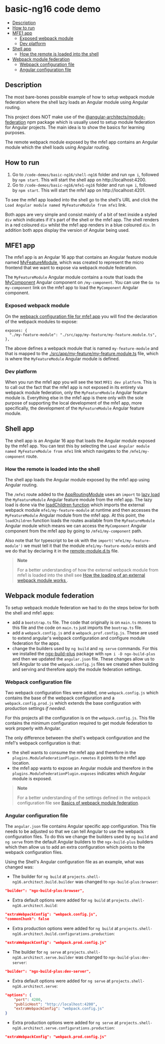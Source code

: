 # basic-ng16 code demo

- [Description](#description)
- [How to run](#how-to-run)
- [MFE1 app](#mfe1-app)
  - [Exposed webpack module](#exposed-webpack-module)
  - [Dev platform](#dev-platform)
- [Shell app](#shell-app)
  - [How the remote is loaded into the shell](#how-the-remote-is-loaded-into-the-shell)
- [Webpack module federation](#webpack-module-federation)
  - [Webpack configuration file](#webpack-configuration-file)
  - [Angular configuration file](#angular-configuration-file)

## Description

The most bare-bones possible example of how to setup webpack module federation where the shell lazy loads an Angular module using Angular routing.

This project does NOT make use of the [@angular-architects/module-federation](https://www.npmjs.com/package/@angular-architects/module-federation) npm package which is usually used to setup module federation for Angular projects. The main idea is to show the basics for learning purposes.

The remote webpack module exposed by the mfe1 app contains an Angular module which the shell loads using Angular routing.

## How to run

1) Go to `/code-demos/basic-ng16/shell-ng16` folder and run `npm i`, followed by `npm start`. This will start the shell app on http://localhost:4200.
2) Go to `/code-demos/basic-ng16/mfe1-ng16` folder and run `npm i`, followed by `npm start`. This will start the mfe1 app on http://localhost:4201.

To see the mfe1 app loaded into the shell go to the shell's URL and click the `Load Angular module named MyFeatureModule from mfe1` link. 

Both apps are very simple and consist mainly of a bit of text inside a styled `div` which indicates if it's part of the shell or the mfe1 app. The shell renders in a red coloured `div` whilst the mfe1 app renders in a blue coloured `div`. In addition both apps display the version of Angular being used.

## MFE1 app

The mfe1 app is an Angular 16 app that contains an Angular feature module named [MyFeatureModule](/code-demos/basic-ng16/mfe1-ng16/src/app/my-feature/my-feature.module.ts), which was created to represent the micro frontend that we want to expose via webpack module federation.

The `MyFeatureModule` Angular module contains a route that loads the [MyComponent](/code-demos/basic-ng16/mfe1-ng16/src/app/my-feature/my-component/my-component.component.ts) Angular component on `/my-component`. You can use the `Go to my-component` link on the mfe1 app to load the `MyComponent` Angular component.

### Exposed webpack module

On the [webpack configuration file for mfe1 app](./mfe1-ng16/webpack.config.js) you will find the declaration of the webpack modules to expose:

```
exposes: {
  "./my-feature-module": "./src/app/my-feature/my-feature.module.ts",
},
```

The above defines a webpack module that is named `my-feature-module` and that is mapped to the [./src/app/my-feature/my-feature.module.ts](/code-demos/basic-ng16/mfe1-ng16/src/app/my-feature/my-feature.module.ts) file, which is where the `MyFeatureModule` Angular module is defined. 

### Dev platform

When you run the mfe1 app you will see the text `MFE1 dev platform`. This is to call out the fact that the mfe1 app is not exposed in its entirety via webpack module federation, only the `MyFeatureModule` Angular feature module is. Everything else in the mfe1 app is there only with the sole purpose of supporting the local development of the mfe1 app, more specifically, the development of the `MyFeatureModule` Angular feature module.

## Shell app

The shell app is an Angular 16 app that loads the Angular module exposed by the mfe1 app. You can test this by selecting the `Load Angular module named MyFeatureModule from mfe1` link which navigates to the `/mfe1/my-component` route.

### How the remote is loaded into the shell

The shell app loads the Angular module exposed by the mfe1 app using Angular routing.

The `/mfe1` route added to the [AppRoutingModule](/code-demos/basic-ng16/shell-ng16/src/app/app-routing.module.ts) uses an `import` to [lazy load](https://angular.io/guide/lazy-loading-ngmodules) the `MyFeatureModule` Angular feature module from the mfe1 app. The lazy load is done via the [loadChildren function](https://angular.io/api/router/LoadChildren) which imports the external webpack module `mfe1/my-feature-module` at runtime and then accesses the `MyFeatureModule` Angular module from the mfe1 app. At this point, the `loadChildren` function loads the routes available from the `MyFeatureModule` Angular module which means we can access the `MyComponent` Angular component from the mfe1 app by going to `/mfe1/my-component` path.

Also note that for typescript to be ok with the `import('mfe1/my-feature-module')` we must tell it that the module `mfe1/my-feature-module` exists and we do that by declaring it in the [remote-module.d.ts](/code-demos/basic-ng16/shell-ng16/src/app/remote-modules.d.ts) file.

> **Note**
> 
> For a better understanding of how the external webpack module from mfe1 is loaded into the shell see [How the loading of an external webpack module works
](../../docs/basics-module-federation.md#how-the-loading-of-an-external-webpack-module-works).
>

## Webpack module federation

To setup webpack module federation we had to do the steps below for both the shell and mfe1 apps:

- add a `bootstrap.ts` file. The code that originally is on `main.ts` moves to this file and the code on `main.ts` just imports the `bootrap.ts` file.
- add a `webpack.config.js` and a `webpack.prof.config.js`. These are used to extend angular's webpack configuration and configure module federation for the apps.
- change the builders used by `ng build` and `ng serve` commands. For this we installed the [ngx-build-plus](https://www.npmjs.com/package/ngx-build-plus) package with `npm i -D ngx-build-plus` and then we updated the `angular.json` file. These changes allow us to tell Angular to use the `webpack.config.js` files we created when building and serving and therefore apply the module federation settings.

### Webpack configuration file

Two webpack configuration files were added, one `webpack.config.js` which contains the base of the webpack configuration and a `webpack.config.prod.js` which extends the base configuration with production settings *if needed*.

For this projects all the configuration is on the `webpack.config.js`. This file contains the minimum configuration required to get module federation to work properly with Angular.

The only difference between the shell's webpack configuration and the mfe1's webpack configuration is that:
- the shell wants to consume the mfe1 app and therefore in the `plugins.ModuleFederationPlugin.remotes` it points to the mfe1 app location.
- the mfe1 app wants to expose an Angular module and therefore in the `plugins.ModuleFederationPlugin.exposes` indicates which Angular module is exposed.

> **Note**
> 
> For a better understanding of the settings defined in the webpack configuration file see  [Basics of webpack module federation](../../docs/basics-module-federation.md). 
>

### Angular configuration file

The `angular.json` file contains Angular specific app configuration. This file needs to be adjusted so that we can tell Angular to use the webpack configuration files. To do this we change the builders used by `ng build` and `ng serve` from the default Angular builders to the `ngx-build-plus` builders which then allow us to add an extra configuration which points to the webpack configuration files.

Using the Shell's Angular configuration file as an example, what was changed was:

- The builder for `ng build` at `projects.shell-ng16.architect.build.builder` was changed to `ngx-build-plus:browser`: 
```json
"builder": "ngx-build-plus:browser",
```

- Extra default options were added for `ng build` at `projects.shell-ng16.architect.build`: 
```json
"extraWebpackConfig": "webpack.config.js",
"commonChunk": false
```

- Extra production options were added for `ng build` at `projects.shell-ng16.architect.build.configurations.production`: 
```json
"extraWebpackConfig": "webpack.prod.config.js"
```

- The builder for `ng serve` at `projects.shell-ng16.architect.serve.builder` was changed to `ngx-build-plus:dev-server`: 
```json
"builder": "ngx-build-plus:dev-server",
```

- Extra default options were added for `ng serve` at `projects.shell-ng16.architect.serve`: 
```json
"options": {
    "port": 4200,
    "publicHost": "http://localhost:4200",
    "extraWebpackConfig": "webpack.config.js"
}
```

- Extra production options were added for `ng serve` at `projects.shell-ng16.architect.serve.configurations.production`: 
```json
"extraWebpackConfig": "webpack.prod.config.js"
```
